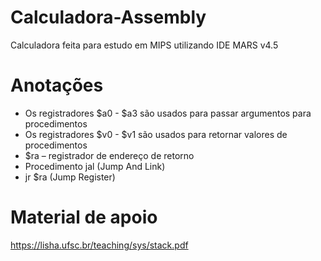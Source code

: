 # Calculadora-Assembly

Calculadora feita para estudo em MIPS utilizando IDE MARS v4.5

# Anotações

  - Os registradores $a0 - $a3 são usados para passar argumentos para procedimentos
  - Os registradores $v0 - $v1 são usados para retornar valores de procedimentos
  - $ra – registrador de endereço de retorno
  - Procedimento jal (Jump And Link)
  - jr $ra (Jump Register)

# Material de apoio

  https://lisha.ufsc.br/teaching/sys/stack.pdf
